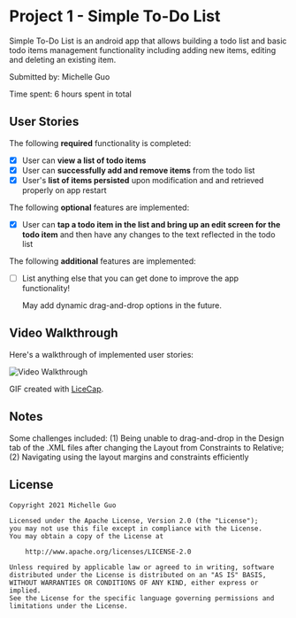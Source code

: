 # Project 1 - Simple To-Do List

Simple To-Do List is an android app that allows building a todo list and basic todo items management functionality including adding new items, editing and deleting an existing item.

Submitted by: Michelle Guo

Time spent: 6 hours spent in total

## User Stories

The following **required** functionality is completed:

* [X] User can **view a list of todo items**
* [X] User can **successfully add and remove items** from the todo list
* [X] User's **list of items persisted** upon modification and and retrieved properly on app restart

The following **optional** features are implemented:

* [X] User can **tap a todo item in the list and bring up an edit screen for the todo item** and then have any changes to the text reflected in the todo list

The following **additional** features are implemented:

* [ ] List anything else that you can get done to improve the app functionality!
  
  May add dynamic drag-and-drop options in the future.

## Video Walkthrough

Here's a walkthrough of implemented user stories:

<img src='https://i.imgur.com/nc7VfdV.gif' title='Video Walkthrough' width='' alt='Video Walkthrough' />

GIF created with [LiceCap](http://www.cockos.com/licecap/).

## Notes

Some challenges included: (1) Being unable to drag-and-drop in the Design tab of the .XML files after changing the Layout from Constraints to Relative; (2) Navigating using the layout margins and constraints efficiently

## License

    Copyright 2021 Michelle Guo

    Licensed under the Apache License, Version 2.0 (the "License");
    you may not use this file except in compliance with the License.
    You may obtain a copy of the License at

        http://www.apache.org/licenses/LICENSE-2.0

    Unless required by applicable law or agreed to in writing, software
    distributed under the License is distributed on an "AS IS" BASIS,
    WITHOUT WARRANTIES OR CONDITIONS OF ANY KIND, either express or implied.
    See the License for the specific language governing permissions and
    limitations under the License.
